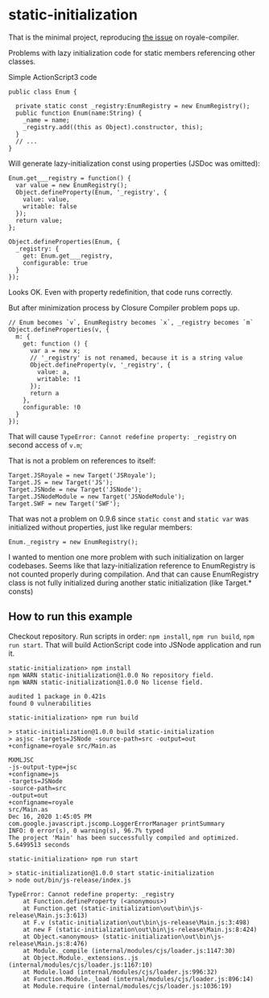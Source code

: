 static-initialization
=====================

That is the minimal project, reproducing [the issue](https://github.com/apache/royale-compiler/issues/169) on royale-compiler.

Problems with lazy initialization code for static members referencing other classes.

Simple ActionScript3 code

```
public class Enum {
  
  private static const _registry:EnumRegistry = new EnumRegistry();
  public function Enum(name:String) {
    _name = name;
    _registry.add((this as Object).constructor, this);
  }
  // ...
}
```

Will generate lazy-initialization const using properties (JSDoc was omitted):
```
Enum.get___registry = function() {
  var value = new EnumRegistry();
  Object.defineProperty(Enum, '_registry', { 
    value: value, 
    writable: false 
  });
  return value;
};

Object.defineProperties(Enum, {
  _registry: {
    get: Enum.get___registry,
    configurable: true
  }
});
```

Looks OK. Even with property redefinition, that code runs correctly.

But after minimization process by Closure Compiler problem pops up.
```
// Enum becomes `v`, EnumRegistry becomes `x`, _registry becomes `m`
Object.defineProperties(v, {
  m: {
    get: function () {
      var a = new x;
      // '_registry' is not renamed, because it is a string value
      Object.defineProperty(v, '_registry', {
        value: a,
        writable: !1
      });
      return a
    },
    configurable: !0
  }
});
```

That will cause `TypeError: Cannot redefine property: _registry` on second access of `v.m`;

That is not a problem on references to itself:
```
Target.JSRoyale = new Target('JSRoyale');
Target.JS = new Target('JS');
Target.JSNode = new Target('JSNode');
Target.JSNodeModule = new Target('JSNodeModule');
Target.SWF = new Target('SWF');
```

That was not a problem on 0.9.6 since `static const` and `static var` was initialized without properties, just like regular members:

```
Enum._registry = new EnumRegistry();
```

I wanted to mention one more problem with such initialization on larger codebases.
Seems like that lazy-initialization reference to EnumRegistry is not counted properly during compilation. 
And that can cause EnumRegistry class is not fully initialized during another static initialization (like Target.* consts)

How to run this example
-----------------------

Checkout repository. Run scripts in order: `npm install`, `npm run build`, `npm run start`.
That will build ActionScript code into JSNode application and run it.

```
static-initialization> npm install
npm WARN static-initialization@1.0.0 No repository field.
npm WARN static-initialization@1.0.0 No license field.

audited 1 package in 0.421s
found 0 vulnerabilities

static-initialization> npm run build

> static-initialization@1.0.0 build static-initialization
> asjsc -targets=JSNode -source-path=src -output=out +configname=royale src/Main.as

MXMLJSC
-js-output-type=jsc
+configname=js
-targets=JSNode
-source-path=src
-output=out
+configname=royale
src/Main.as
Dec 16, 2020 1:45:05 PM com.google.javascript.jscomp.LoggerErrorManager printSummary
INFO: 0 error(s), 0 warning(s), 96.7% typed
The project 'Main' has been successfully compiled and optimized.
5.6499513 seconds

static-initialization> npm run start

> static-initialization@1.0.0 start static-initialization
> node out/bin/js-release/index.js

TypeError: Cannot redefine property: _registry
    at Function.defineProperty (<anonymous>)
    at Function.get (static-initialization\out\bin\js-release\Main.js:3:613)
    at F.v (static-initialization\out\bin\js-release\Main.js:3:498)
    at new F (static-initialization\out\bin\js-release\Main.js:8:424)
    at Object.<anonymous> (static-initialization\out\bin\js-release\Main.js:8:476)
    at Module._compile (internal/modules/cjs/loader.js:1147:30)
    at Object.Module._extensions..js (internal/modules/cjs/loader.js:1167:10)
    at Module.load (internal/modules/cjs/loader.js:996:32)
    at Function.Module._load (internal/modules/cjs/loader.js:896:14)
    at Module.require (internal/modules/cjs/loader.js:1036:19)
```
